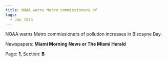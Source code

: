 ```yaml
---  
title: NOAA warns Metro commissioners of  
tags:  
  - Jan 1974  
---  
```

  
NOAA warns Metro commissioners of pollution increases in Biscayne Bay.  
  
Newspapers: **Miami Morning News or The Miami Herald**  
  
Page: **1**, Section: **B** 
